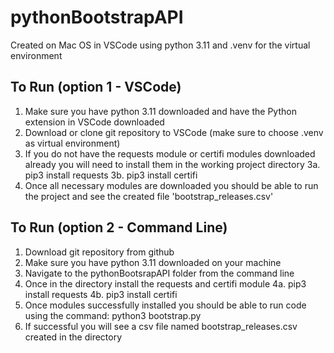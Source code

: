 # pythonBootstrapAPI
Created on Mac OS in VSCode using python 3.11 and .venv for the virtual environment
## To Run (option 1 - VSCode)
1. Make sure you have python 3.11 downloaded and have the Python extension in VSCode downloaded
2. Download or clone git repository to VSCode (make sure to choose .venv as virtual environment)
3. If you do not have the requests module or certifi modules downloaded already you will need to install them in the working project directory
    3a. pip3 install requests
    3b. pip3 install certifi
4. Once all necessary modules are downloaded you should be able to run the project and see the created file 'bootstrap_releases.csv'

## To Run (option 2 - Command Line)
1. Download git repository from github
2. Make sure you have python 3.11 downloaded on your machine
3. Navigate to the pythonBootsrapAPI folder from the command line
4. Once in the directory install the requests and certifi module
    4a. pip3 install requests
    4b. pip3 install certifi
5. Once modules successfully installed you should be able to run code using the command: python3 bootstrap.py
6. If successful you will see a csv file named bootstrap_releases.csv created in the directory
